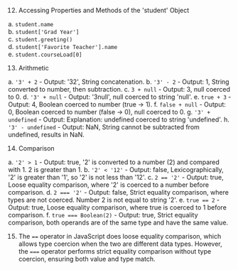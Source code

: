 12. Accessing Properties and Methods of the 'student' Object

   a. `student.name`   
   b. `student['Grad Year']`  
   c. `student.greeting()`  
   d. `student['Favorite Teacher'].name`  
   e. `student.courseLoad[0]`  

13. Arithmetic

   a. `'3' + 2` - Output: '32', String concatenation.
   b. `'3' - 2` - Output: 1, String converted to number, then subtraction.
   c. `3 + null` - Output: 3,  null coerced to 0.
   d. `'3' + null` - Output: '3null', null coerced to string 'null'.
   e. `true + 3` - Output: 4, Boolean coerced to number (true -> 1).
   f. `false + null` - Output: 0, Boolean coerced to number (false -> 0), null coerced to 0.
   g. `'3' + undefined` - Output: Explanation: undefined coerced to string 'undefined'.
   h. `'3' - undefined` - Output: NaN, String cannot be subtracted from undefined, results in NaN.

14. Comparison

   a. `'2' > 1` - Output: true, '2' is converted to a number (2) and compared with 1. 2 is greater than 1.
   b. `'2' < '12'` - Output: false, Lexicographically, '2' is greater than '1', so '2' is not less than '12'.
   c. `2 == '2'` - Output: true, Loose equality comparison, where '2' is coerced to a number before comparison.
   d. `2 === '2'` - Output: false, Strict equality comparison, where types are not coerced. Number 2 is not equal to string '2'.
   e. `true == 2` - Output: true, Loose equality comparison, where true is coerced to 1 before comparison.
   f. `true === Boolean(2)` - Output: true, Strict equality comparison, both operands are of the same type and have the same value.

15. The `==` operator in JavaScript does loose equality comparison, which allows type coercion when the two are different data types. However, the `===` operator performs strict equality comparison without type coercion, ensuring both value and type match.


